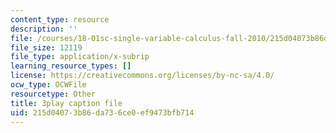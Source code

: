 ```yaml
---
content_type: resource
description: ''
file: /courses/18-01sc-single-variable-calculus-fall-2010/215d04073b86da736ce0ef9473bfb714_QLo5dRFEyl8.srt
file_size: 12119
file_type: application/x-subrip
learning_resource_types: []
license: https://creativecommons.org/licenses/by-nc-sa/4.0/
ocw_type: OCWFile
resourcetype: Other
title: 3play caption file
uid: 215d0407-3b86-da73-6ce0-ef9473bfb714
---
```

